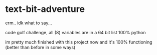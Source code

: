 # text-bit-adventure

erm.. idk what to say...

code golf challenge,
all (8) variables are in a 64 bit list
100% python

im pretty much finished with this project now and it's 100% functioning (better than before in some ways)
